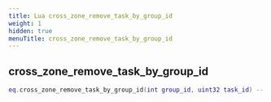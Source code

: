 ```yaml
---
title: Lua cross_zone_remove_task_by_group_id
weight: 1
hidden: true
menuTitle: cross_zone_remove_task_by_group_id
---
```

## cross_zone_remove_task_by_group_id
```lua
eq.cross_zone_remove_task_by_group_id(int group_id, uint32 task_id) -- void
```
